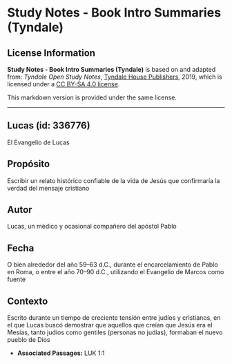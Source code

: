 # Study Notes - Book Intro Summaries (Tyndale)

## License Information

**Study Notes - Book Intro Summaries (Tyndale)** is based on and adapted from: _Tyndale Open Study Notes_, [Tyndale House Publishers](https://tyndaleopenresources.com/), 2019, which is licensed under a [CC BY-SA 4.0 license](https://creativecommons.org/licenses/by-sa/4.0/legalcode.en).

This markdown version is provided under the same license.



--------------------------------

## Lucas (id: 336776)

El Evangelio de Lucas

Propósito
---------

Escribir un relato histórico confiable de la vida de Jesús que confirmaría la verdad del mensaje cristiano

Autor
-----

Lucas, un médico y ocasional compañero del apóstol Pablo

Fecha
-----

O bien alrededor del año 59–63 d.C., durante el encarcelamiento de Pablo en Roma, o entre el año 70–90 d.C., utilizando el Evangelio de Marcos como fuente

Contexto
--------

Escrito durante un tiempo de creciente tensión entre judíos y cristianos, en el que Lucas buscó demostrar que aquellos que creían que Jesús era el Mesías, tanto judíos como gentiles (personas no judías), formaban el nuevo pueblo de Dios

* **Associated Passages:** LUK 1:1

